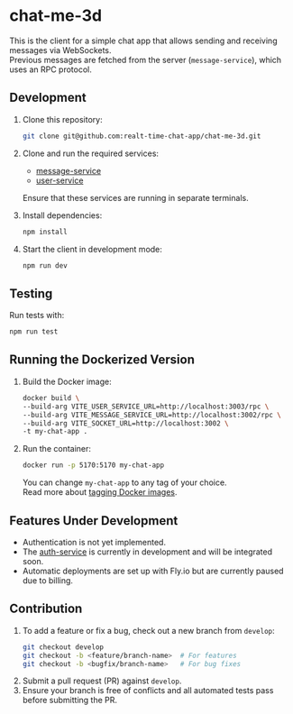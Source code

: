# chat-me-3d
This is the client for a simple chat app that allows sending and receiving messages via WebSockets.  
Previous messages are fetched from the server (`message-service`), which uses an RPC protocol.

## Development

1. Clone this repository:
   ```sh
   git clone git@github.com:realt-time-chat-app/chat-me-3d.git
   ```  
2. Clone and run the required services:
    - [message-service](https://github.com/realt-time-chat-app/message-service)
    - [user-service](https://github.com/realt-time-chat-app/user-service)

   Ensure that these services are running in separate terminals.

3. Install dependencies:
   ```sh
   npm install
   ```  
4. Start the client in development mode:
   ```sh
   npm run dev
   ```  

## Testing

Run tests with:
```sh
npm run test
```

## Running the Dockerized Version

1. Build the Docker image:
   ```sh
   docker build \
   --build-arg VITE_USER_SERVICE_URL=http://localhost:3003/rpc \
   --build-arg VITE_MESSAGE_SERVICE_URL=http://localhost:3002/rpc \
   --build-arg VITE_SOCKET_URL=http://localhost:3002 \
   -t my-chat-app .
   ```  
2. Run the container:
   ```sh
   docker run -p 5170:5170 my-chat-app
   ```  

   You can change `my-chat-app` to any tag of your choice.  
   Read more about [tagging Docker images](https://docs.docker.com/reference/cli/docker/image/tag/).

## Features Under Development

- Authentication is not yet implemented.
- The [auth-service](https://github.com/realt-time-chat-app/auth-service) is currently in development and will be integrated soon.
- Automatic deployments are set up with Fly.io but are currently paused due to billing.

## Contribution

1. To add a feature or fix a bug, check out a new branch from `develop`:
   ```sh
   git checkout develop
   git checkout -b <feature/branch-name>  # For features
   git checkout -b <bugfix/branch-name>   # For bug fixes
   ```  
2. Submit a pull request (PR) against `develop`.
3. Ensure your branch is free of conflicts and all automated tests pass before submitting the PR.  
